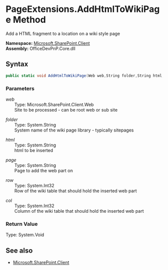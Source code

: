 # PageExtensions.AddHtmlToWikiPage Method  
Add a HTML fragment to a location on a wiki style page  

**Namespace:** [Microsoft.SharePoint.Client](Microsoft.SharePoint.Client.md)  
**Assembly:** OfficeDevPnP.Core.dll  
## Syntax
```C#
public static void AddHtmlToWikiPage(Web web,String folder,String html,String page,Int32 row,Int32 col)
```
### Parameters
*web*  
&emsp;&emsp;Type: Microsoft.SharePoint.Client.Web  
&emsp;&emsp;Site to be processed - can be root web or sub site  
  
*folder*  
&emsp;&emsp;Type: System.String  
&emsp;&emsp;System name of the wiki page library - typically sitepages  
  
*html*  
&emsp;&emsp;Type: System.String  
&emsp;&emsp;html to be inserted  
  
*page*  
&emsp;&emsp;Type: System.String  
&emsp;&emsp;Page to add the web part on  
  
*row*  
&emsp;&emsp;Type: System.Int32  
&emsp;&emsp;Row of the wiki table that should hold the inserted web part  
  
*col*  
&emsp;&emsp;Type: System.Int32  
&emsp;&emsp;Column of the wiki table that should hold the inserted web part  
  
### Return Value
Type: System.Void  

## See also
- [Microsoft.SharePoint.Client](Microsoft.SharePoint.Client.md)

